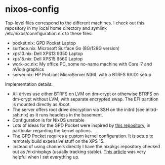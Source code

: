 # nixos-config

Top-level files correspond to the different machines. I check out this repository in my local home directory and symlink /etc/nixos/connfiguration.nix to these files:

- pocket.nix: GPD Pocket Laptop
- surface.nix: Microsoft Surface Go (8G/128G version)
- xps13.nix: Dell XPS13 9350 Laptop
- xps15.nix: Dell XPS15 9560 Laptop
- work-pc.nix: My office PC, some no-name machine with Core i7 and nVidia graphics
- server.nix: HP ProLiant MicroServer N36L with a BTRFS RAID1 setup

Implementation details:
- All drives use either BTRFS on LVM on dm-crypt or otherwise BTRFS on dm-crypt without LVM, with separate encrypted swap. The EFI partition is mounted directly as /boot.
- The server offers root drive decryption via SSH on the initrd (see initrd-ssh.nix) as it runs headless in the basement.
- Configuration is for NixOS unstable
- Lots of ideas for the GPD Pocket were inspired by [this repository](https://github.com/andir/nixos-gpd-pocket), in particular regarding the kernel options.
- The GPD Pocket requires a custom kernel configuration. It is setup to remotely build expensive stuff on the XPS 15.
- Instead of using channels directly I have the nixpkgs repository checked out as /nix/nixpkgs (usually tracking stable). [This article](https://matrix.ai/2017/03/13/intro-to-nix-channels-and-reproducible-nixos-environment/) was very helpful when I set everything up.
